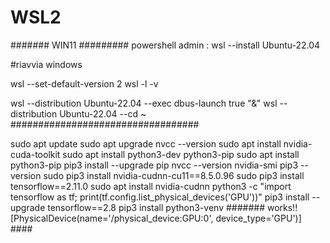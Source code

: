 # WSL2

####### WIN11 #########
powershell admin : wsl --install Ubuntu-22.04

#riavvia windows

wsl --set-default-version 2
wsl -l -v

wsl --distribution Ubuntu-22.04 --exec dbus-launch true "&" wsl --distribution Ubuntu-22.04 --cd ~
##################################

sudo apt update
sudo apt upgrade
nvcc --version
sudo apt install nvidia-cuda-toolkit
sudo apt install python3-dev python3-pip
sudo apt install python3-pip
pip3 install --upgrade pip
nvcc --version
nvidia-smi
pip3 --version
sudo pip3 install nvidia-cudnn-cu11==8.5.0.96
sudo pip3 install tensorflow==2.11.0
sudo apt install nvidia-cudnn
python3 -c "import tensorflow as tf; print(tf.config.list_physical_devices('GPU'))"
pip3 install --upgrade tensorflow==2.8
pip3 install python3-venv
####### works!! [PhysicalDevice(name='/physical_device:GPU:0', device_type='GPU')] ####
